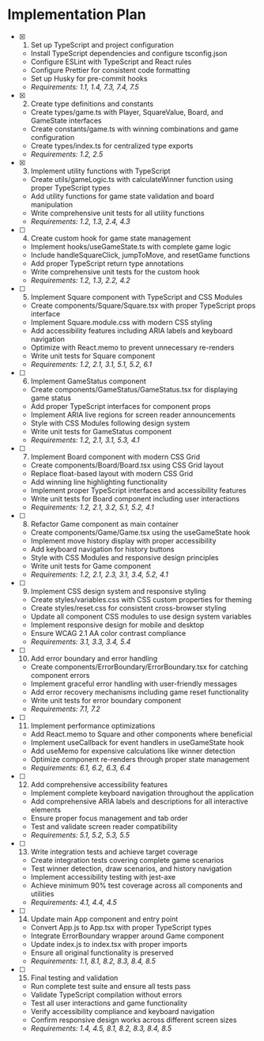 # Implementation Plan

- [x] 1. Set up TypeScript and project configuration










  - Install TypeScript dependencies and configure tsconfig.json
  - Configure ESLint with TypeScript and React rules
  - Configure Prettier for consistent code formatting
  - Set up Husky for pre-commit hooks
  - _Requirements: 1.1, 1.4, 7.3, 7.4, 7.5_

- [x] 2. Create type definitions and constants





  - Create types/game.ts with Player, SquareValue, Board, and GameState interfaces
  - Create constants/game.ts with winning combinations and game configuration
  - Create types/index.ts for centralized type exports
  - _Requirements: 1.2, 2.5_

- [x] 3. Implement utility functions with TypeScript





  - Create utils/gameLogic.ts with calculateWinner function using proper TypeScript types
  - Add utility functions for game state validation and board manipulation
  - Write comprehensive unit tests for all utility functions
  - _Requirements: 1.2, 1.3, 2.4, 4.3_

- [ ] 4. Create custom hook for game state management
  - Implement hooks/useGameState.ts with complete game logic
  - Include handleSquareClick, jumpToMove, and resetGame functions
  - Add proper TypeScript return type annotations
  - Write comprehensive unit tests for the custom hook
  - _Requirements: 1.2, 1.3, 2.2, 4.2_

- [ ] 5. Implement Square component with TypeScript and CSS Modules
  - Create components/Square/Square.tsx with proper TypeScript props interface
  - Implement Square.module.css with modern CSS styling
  - Add accessibility features including ARIA labels and keyboard navigation
  - Optimize with React.memo to prevent unnecessary re-renders
  - Write unit tests for Square component
  - _Requirements: 1.2, 2.1, 3.1, 5.1, 5.2, 6.1_

- [ ] 6. Implement GameStatus component
  - Create components/GameStatus/GameStatus.tsx for displaying game status
  - Add proper TypeScript interfaces for component props
  - Implement ARIA live regions for screen reader announcements
  - Style with CSS Modules following design system
  - Write unit tests for GameStatus component
  - _Requirements: 1.2, 2.1, 3.1, 5.3, 4.1_

- [ ] 7. Implement Board component with modern CSS Grid
  - Create components/Board/Board.tsx using CSS Grid layout
  - Replace float-based layout with modern CSS Grid
  - Add winning line highlighting functionality
  - Implement proper TypeScript interfaces and accessibility features
  - Write unit tests for Board component including user interactions
  - _Requirements: 1.2, 2.1, 3.2, 5.1, 5.2, 4.1_

- [ ] 8. Refactor Game component as main container
  - Create components/Game/Game.tsx using the useGameState hook
  - Implement move history display with proper accessibility
  - Add keyboard navigation for history buttons
  - Style with CSS Modules and responsive design principles
  - Write unit tests for Game component
  - _Requirements: 1.2, 2.1, 2.3, 3.1, 3.4, 5.2, 4.1_

- [ ] 9. Implement CSS design system and responsive styling
  - Create styles/variables.css with CSS custom properties for theming
  - Create styles/reset.css for consistent cross-browser styling
  - Update all component CSS modules to use design system variables
  - Implement responsive design for mobile and desktop
  - Ensure WCAG 2.1 AA color contrast compliance
  - _Requirements: 3.1, 3.3, 3.4, 5.4_

- [ ] 10. Add error boundary and error handling
  - Create components/ErrorBoundary/ErrorBoundary.tsx for catching component errors
  - Implement graceful error handling with user-friendly messages
  - Add error recovery mechanisms including game reset functionality
  - Write unit tests for error boundary component
  - _Requirements: 7.1, 7.2_

- [ ] 11. Implement performance optimizations
  - Add React.memo to Square and other components where beneficial
  - Implement useCallback for event handlers in useGameState hook
  - Add useMemo for expensive calculations like winner detection
  - Optimize component re-renders through proper state management
  - _Requirements: 6.1, 6.2, 6.3, 6.4_

- [ ] 12. Add comprehensive accessibility features
  - Implement complete keyboard navigation throughout the application
  - Add comprehensive ARIA labels and descriptions for all interactive elements
  - Ensure proper focus management and tab order
  - Test and validate screen reader compatibility
  - _Requirements: 5.1, 5.2, 5.3, 5.5_

- [ ] 13. Write integration tests and achieve target coverage
  - Create integration tests covering complete game scenarios
  - Test winner detection, draw scenarios, and history navigation
  - Implement accessibility testing with jest-axe
  - Achieve minimum 90% test coverage across all components and utilities
  - _Requirements: 4.1, 4.4, 4.5_

- [ ] 14. Update main App component and entry point
  - Convert App.js to App.tsx with proper TypeScript types
  - Integrate ErrorBoundary wrapper around Game component
  - Update index.js to index.tsx with proper imports
  - Ensure all original functionality is preserved
  - _Requirements: 1.1, 8.1, 8.2, 8.3, 8.4, 8.5_

- [ ] 15. Final testing and validation
  - Run complete test suite and ensure all tests pass
  - Validate TypeScript compilation without errors
  - Test all user interactions and game functionality
  - Verify accessibility compliance and keyboard navigation
  - Confirm responsive design works across different screen sizes
  - _Requirements: 1.4, 4.5, 8.1, 8.2, 8.3, 8.4, 8.5_